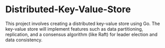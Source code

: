 # Distributed-Key-Value-Store
This project involves creating a distributed key-value store using Go. The key-value store will implement features such as data partitioning, replication, and a consensus algorithm (like Raft) for leader election and data consistency.
